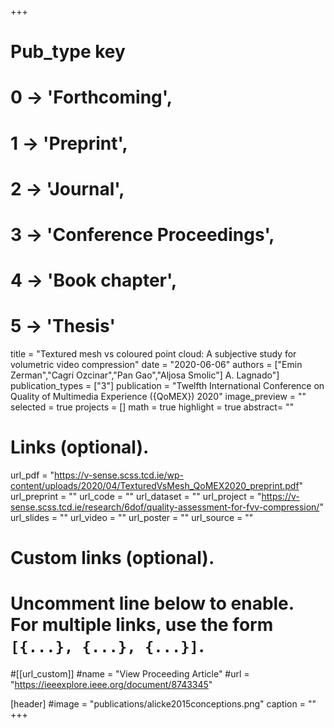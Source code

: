 +++
# Pub_type key
# 0 -> 'Forthcoming',
# 1 -> 'Preprint',
# 2 -> 'Journal',
# 3 -> 'Conference Proceedings',
# 4 -> 'Book chapter',
# 5 -> 'Thesis'

title = "Textured mesh vs coloured point cloud: A subjective study for volumetric video compression"
date = "2020-06-06"
authors = ["Emin Zerman","Cagri Ozcinar","Pan Gao","Aljosa Smolic"]
A. Lagnado"]
publication_types = ["3"]
publication = "Twelfth International Conference on Quality of Multimedia Experience ({QoMEX}) 2020"
image_preview = ""
selected = true
projects = []
math = true
highlight = true
abstract= ""

# Links (optional).
url_pdf = "https://v-sense.scss.tcd.ie/wp-content/uploads/2020/04/TexturedVsMesh_QoMEX2020_preprint.pdf"
url_preprint = ""
url_code = ""
url_dataset = ""
url_project = "https://v-sense.scss.tcd.ie/research/6dof/quality-assessment-for-fvv-compression/"
url_slides = ""
url_video = ""
url_poster = ""
url_source = ""

# Custom links (optional).
#   Uncomment line below to enable. For multiple links, use the form `[{...}, {...}, {...}]`.
#[[url_custom]]
#name = "View Proceeding Article"
#url = "https://ieeexplore.ieee.org/document/8743345"

[header]
#image = "publications/alicke2015conceptions.png"
caption = ""
+++


